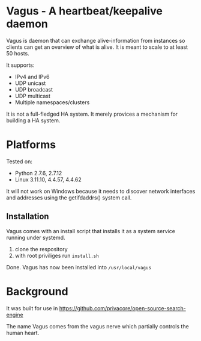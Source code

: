# Vagus - A heartbeat/keepalive daemon
Vagus is daemon that can exchange alive-information from instances so clients can get an overview of what is alive. It is meant to scale to at least 50 hosts.

It supports:
  * IPv4 and IPv6
  * UDP unicast
  * UDP broadcast
  * UDP multicast
  * Multiple namespaces/clusters

It is not a full-fledged HA system. It merely provices a mechanism for building a HA system.

# Platforms
Tested on:
  * Python 2.7.6, 2.7.12
  * Linux 3.11.10, 4.4.57, 4.4.62

It will not work on Windows because it needs to discover network interfaces and addresses using the getifdaddrs() system call.

## Installation

Vagus comes with an install script that installs it as a system service running under systemd.

1. clone the respository
2. with root priviliges run `install.sh`

Done. Vagus has now been installed into `/usr/local/vagus`


# Background
It was built for use in https://github.com/privacore/open-source-search-engine

The name Vagus comes from the vagus nerve which partially controls the human heart.
